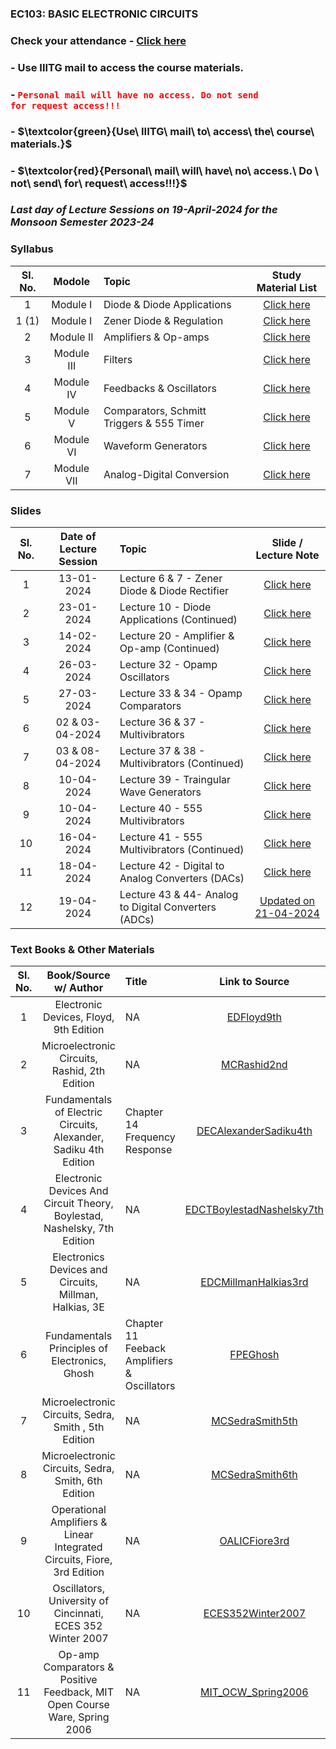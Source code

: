 
### EC103: BASIC ELECTRONIC CIRCUITS

<!-- 
### Syllabus and Study Materials for Module I: Diode & Diode Applications - [Click here](https://drive.google.com/file/d/1m0mXXL7dhsLFtHPK44GYrvnm7liWhWIc/view?usp=drive_link)
### Syllabus and Study Materials for Module I: Zener Diode & Regulation   - [Click here](https://drive.google.com/file/d/1VX3f9UhrAJ_nfnBANNEInw2rtrgD8Rkf/view?usp=drive_link)
### Syllabus and Study Materials for Module II: Amplifiers & Op-amps      - [Click here](https://drive.google.com/file/d/1DQX1PFbMY4NosTxH0jxBNMqEXKnAFmXe/view?usp=drive_link)
--> 
### Check your attendance - [Click here](https://docs.google.com/spreadsheets/d/1yNiIIjAywhVXiK2x9jj3zgPhZ0jQdoqe/edit#gid=1744225881)

### -  Use IIITG mail to access the course materials.

### - <code style="color : red">Personal mail will have no access. Do not send for request access!!!</code>


### - $\textcolor{green}{Use\ IIITG\ mail\ to\ access\ the\ course\ materials.\}$

### - $\textcolor{red}{Personal\ mail\ will\ have\ no\ access.\ Do \ not\ send\ for\ request\ access\!!!\}$


### ***Last day of Lecture Sessions on 19-April-2024 for the Monsoon Semester 2023-24*** 

### Syllabus
| Sl. No. | Modole | Topic  | Study Material List|                                                                                              
|:---:|:--:|:--|:--------------------------:|
| 1       | Module I      |Diode & Diode Applications | [Click here](https://drive.google.com/file/d/1m0mXXL7dhsLFtHPK44GYrvnm7liWhWIc/view?usp=drive_link)| 
| 1 (1)   | Module I      |Zener Diode & Regulation| [Click here](https://drive.google.com/file/d/1VX3f9UhrAJ_nfnBANNEInw2rtrgD8Rkf/view?usp=drive_link)|   
| 2       | Module II     |Amplifiers & Op-amps| [Click here](https://drive.google.com/file/d/1DQX1PFbMY4NosTxH0jxBNMqEXKnAFmXe/view?usp=drive_link)| 
| 3       | Module III     |Filters| [Click here](https://drive.google.com/file/d/1LdcZtGFY443TKM5cn9bMNNnLRNZFnX_p/view?usp=drive_link)|
| 4       | Module IV    |Feedbacks & Oscillators | [Click here](https://drive.google.com/file/d/1OJX158ycNEVR0KbY-OHQBPWRXsUm9O1t/view?usp=drive_link)|
| 5       | Module V    |Comparators, Schmitt Triggers & 555 Timer | [Click here](https://drive.google.com/file/d/1KEUrIa_TffWblW5l07BA6hri62fqnZkv/view?usp=drive_link)|
| 6       | Module VI    |Waveform Generators | [Click here](https://drive.google.com/file/d/1YO2d7bP-TIkFs6yosEWJixxliJXTpdLN/view?usp=drive_link)|
| 7       | Module VII    |Analog-Digital Conversion | [Click here](https://drive.google.com/file/d/1rmQAaHb2IrtJi3Xd1-bDOqlR_uI9rPWq/view?usp=drive_link)|

### Slides
| Sl. No. | Date of Lecture Session | Topic | Slide / Lecture Note|                                                                                              
|:---:|:--:|:--|:--------------------------:|
| 1       | 13-01-2024      |Lecture 6 & 7 - Zener Diode & Diode Rectifier        | [Click here](https://drive.google.com/file/d/1II2kEuDeOIMcXgOpxD5ueqF1_CNYf_el/view?usp=drive_link)| 
| 2       | 23-01-2024      |Lecture 10    - Diode Applications (Continued)       | [Click here](https://drive.google.com/file/d/1K1FrFqjg2FY6QMT7bFwo-D-_PasuSmZ-/view?usp=drive_link)|   
| 3       | 14-02-2024      |Lecture 20    - Amplifier & Op-amp (Continued)       | [Click here](https://drive.google.com/file/d/1_AlVKeN-jZCpXFm9Bwjw1qCc5Ab6Hdmx/view?usp=drive_link)|  
| 4       | 26-03-2024      |Lecture 32    - Opamp Oscillators                    | [Click here](https://drive.google.com/file/d/104vcDlr9fjF8rU2wAE8eKM9DoWQBT5e4/view?usp=drive_link)|
| 5       | 27-03-2024      |Lecture 33 & 34    - Opamp Comparators               | [Click here](https://drive.google.com/file/d/1ZmLaja09cngSWRH3a2MJkRPUVQ_4ii1f/view?usp=drive_link)|
| 6       | 02 & 03-04-2024 |Lecture 36 & 37   - Multivibrators                   | [Click here](https://drive.google.com/file/d/1LZgUXVXXUjmv3Bjxc0bTL7Mvktm4i_gJ/view?usp=drive_link)|
| 7       | 03 & 08-04-2024 |Lecture 37 & 38   - Multivibrators (Continued)       | [Click here](https://drive.google.com/file/d/1ww8bvAPJYVIZD8PcoIov-f7A_7RZkt2K/view?usp=drive_link)|
| 8       | 10-04-2024      |Lecture 39    - Traingular Wave Generators           | [Click here](https://drive.google.com/file/d/10us43-6a8L4_il78Y-LiH_-9D85-_H6o/view?usp=drive_link)|
| 9       | 10-04-2024      |Lecture 40    - 555 Multivibrators                   | [Click here](https://drive.google.com/file/d/1MRMLif9CExtKksYEm1qs7YsJMQAK9nLW/view?usp=drive_link)|
| 10      | 16-04-2024      |Lecture 41    - 555 Multivibrators (Continued)       | [Click here](https://drive.google.com/file/d/1rzaM7VqAqGJi6_DIf9MbQnZ88gs7EFyo/view?usp=drive_link)|
| 11      | 18-04-2024      |Lecture 42    - Digital to Analog Converters (DACs)  | [Click here](https://drive.google.com/file/d/1cnMIAZ5-1GMEFGUrvT4KigWKs39rqjDL/view?usp=drive_link)|
| 12      | 19-04-2024      |Lecture 43 & 44- Analog to Digital Converters (ADCs) | [Updated on 21-04-2024](https://drive.google.com/file/d/1TP-OIZyMTWE-HAnUHR4m6pjlCj061JYA/view?usp=drive_link)|


### Text Books & Other Materials
| Sl. No. | Book/Source w/ Author | Title | Link to Source|                                                                                              
|:---:|:--:|:--|:--------------------------:|
| 1       | Electronic Devices, Floyd, 9th Edition                                   |NA|  [EDFloyd9th](https://drive.google.com/file/d/1c7afu7bZdLWjZCwdJVBVNuywIrtSWRbh/view?usp=drive_link)| 
| 2       | Microelectronic Circuits, Rashid, 2th Edition                            |NA|  [MCRashid2nd](https://drive.google.com/file/d/1nrcsEI2a1WSicE3VEgikrJilBDoogtRQ/view?usp=drive_link)|   
| 3       | Fundamentals of Electric Circuits, Alexander, Sadiku  4th Edition        |Chapter 14 Frequency Response |[DECAlexanderSadiku4th](https://drive.google.com/file/d/1-GgRQoRwo2LLSLfVTbf_R7O_xOXJE6cC/view?usp=drive_link)|  
| 4       | Electronic Devices And Circuit Theory, Boylestad, Nashelsky, 7th Edition |NA|  [EDCTBoylestadNashelsky7th](https://drive.google.com/file/d/1wtMCRSjVPcuH4O-P7jQfM6XhAgpGMwRj/view?usp=drive_link)|
| 5       | Electronics Devices and Circuits, Millman, Halkias, 3E                   |NA|  [EDCMillmanHalkias3rd](https://drive.google.com/file/d/1gOIQ4igj9aIk_UbRZidZEWf6RrYi0K0l/view?usp=drive_link)| 
| 6       | Fundamentals Principles of Electronics, Ghosh                            |Chapter 11 Feeback Amplifiers & Oscillators| [FPEGhosh](https://drive.google.com/file/d/18EY3cO8ABBfsaoCdSG49-zXskVrP1vTl/view?usp=drive_link)|   
| 7       | Microelectronic Circuits, Sedra, Smith , 5th Edition                     |NA|  [MCSedraSmith5th](https://drive.google.com/file/d/14lmwN6eXiNc9FhsmR-8zWhAch9TgNL4E/view?usp=drive_link)|  
| 8       | Microelectronic Circuits, Sedra, Smith, 6th Edition                      |NA|  [MCSedraSmith6th](https://drive.google.com/file/d/1tE5_JP7BTmpXA534-nC8elmAt_mIpsXz/view?usp=drive_link)|
| 9       | Operational Amplifiers & Linear Integrated Circuits, Fiore, 3rd Edition  |NA|  [OALICFiore3rd](https://drive.google.com/file/d/12eif4aKTSKeLkbMX6yXnKdLuR4TFzJvv/view?usp=drive_link)| 
| 10       | Oscillators, University of Cincinnati, ECES 352 Winter 2007             |NA|  [ECES352Winter2007](https://docs.google.com/presentation/d/1ynPjHI-oBTz8gG-su4NwTZF-xLRFdXyK/edit?usp=drive_link&ouid=116384381532910939364&rtpof=true&sd=true)|
| 11       | Op-amp Comparators & Positive Feedback, MIT Open Course Ware, Spring 2006|NA|  [MIT_OCW_Spring2006](https://drive.google.com/file/d/1HFjFLWVZ-kb9YSOw8hz2S3njShboO5vw/view?usp=drive_link)|

<!-- 
| Sl. No. | Date of Lecture        | Topics  | Slides   |
|:---:|:--:|:--|:--------------------------:|
| 1   | 03-01-2024   |Lecture 1- Introduction                | [03.01.2024]()|
| 2   | 04-01-2024   |Lecture 2- Basic Concepts                | [04.01.2024]()|
-->
<!-- 
- ![#f03c15](https://placehold.co/15x15/f03c15/f03c15.png) `#f03c15` RED
- ![#c5f015](https://placehold.co/15x15/c5f015/c5f015.png) `#c5f015` GREEN
- ![#1589F0](https://placehold.co/15x15/1589F0/1589F0.png) `#1589F0` BLUE
--> 

